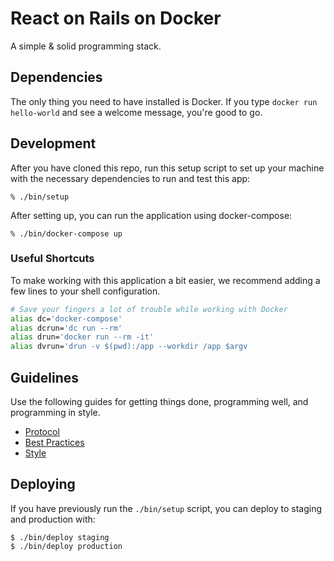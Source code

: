 # React on Rails on Docker

A simple & solid programming stack.

## Dependencies

The only thing you need to have installed is Docker.
If you type `docker run hello-world` and see a welcome message,
you're good to go.

## Development

After you have cloned this repo,
run this setup script to set up your machine
with the necessary dependencies to run and test this app:

    % ./bin/setup

After setting up, you can run the application using docker-compose:

    % ./bin/docker-compose up

### Useful Shortcuts

To make working with this application a bit easier,
we recommend adding a few lines to your shell configuration.

```bash
# Save your fingers a lot of trouble while working with Docker
alias dc='docker-compose'
alias dcrun='dc run --rm'
alias drun='docker run --rm -it'
alias dvrun='drun -v $(pwd):/app --workdir /app $argv
```

## Guidelines

Use the following guides for getting things done, programming well, and
programming in style.

* [Protocol](http://github.com/thoughtbot/guides/blob/master/protocol)
* [Best Practices](http://github.com/thoughtbot/guides/blob/master/best-practices)
* [Style](http://github.com/thoughtbot/guides/blob/master/style)

## Deploying

If you have previously run the `./bin/setup` script,
you can deploy to staging and production with:

    $ ./bin/deploy staging
    $ ./bin/deploy production
